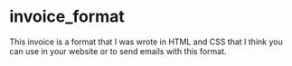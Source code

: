 # invoice_format
This invoice is a format that I was wrote in HTML and CSS that I think you can use in your website or to send emails with this format.
